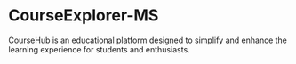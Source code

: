 # CourseExplorer-MS
CourseHub is an educational platform designed to simplify and enhance the learning experience for students and enthusiasts.
